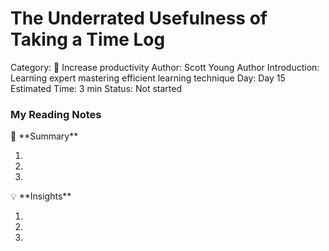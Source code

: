 # The Underrated Usefulness of Taking a Time Log

Category: 🔧 Increase productivity
Author: Scott Young
Author Introduction: Learning expert mastering efficient learning technique
Day: Day 15
Estimated Time: 3 min
Status: Not started

### My Reading Notes

<aside>
📃 **Summary**

</aside>

1. 
2. 
3. 

<aside>
💡 **Insights**

</aside>

1. 
2. 
3.